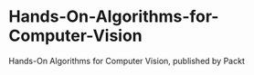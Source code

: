 # Hands-On-Algorithms-for-Computer-Vision
Hands-On Algorithms for Computer Vision, published by Packt
